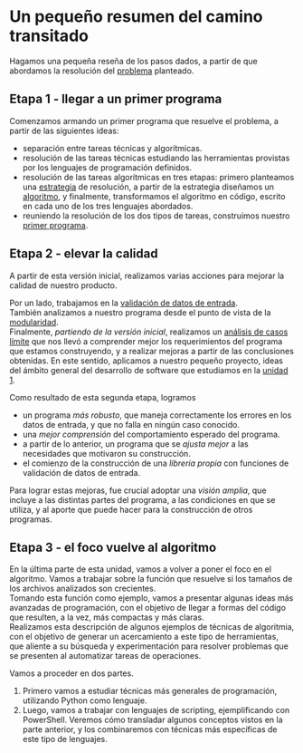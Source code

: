 # Un pequeño resumen del camino transitado

Hagamos una pequeña reseña de los pasos dados, a partir de que abordamos la resolución del [problema](../desafio-enunciado.md) planteado.


## Etapa 1 - llegar a un primer programa
Comenzamos armando un primer programa que resuelve el problema, a partir de las siguientes ideas:
- separación entre tareas técnicas y algorítmicas.
- resolución de las tareas técnicas estudiando las herramientas provistas por los lenguajes de programación definidos.
- resolución de las tareas algorítmicas en tres etapas: primero planteamos una [estrategia](../resolvamos/estrategia.md) de resolución, a partir de la estrategia diseñamos un [algoritmo](../resolvamos/algoritmo.md), y finalmente, transformamos el algoritmo en código, escrito en cada uno de los tres lenguajes abordados.
- reuniendo la resolución de los dos tipos de tareas, construimos nuestro [primer programa](../resolvamos/primer-programa.md).


## Etapa 2 - elevar la calidad
A partir de esta versión inicial, realizamos varias acciones para mejorar la calidad de nuestro producto. 

Por un lado, trabajamos en la [validación de datos de entrada](./validacion-datos-entrada.md).  
También analizamos a nuestro programa desde el punto de vista de la [modularidad](../resolvamos/modularidad-primeras-ideas.md).  
Finalmente, _partiendo de la versión inicial_, realizamos un [análisis de casos límite](./casos-limite.md) que nos llevó a comprender mejor los requerimientos del programa que estamos construyendo, y a realizar mejoras a partir de las conclusiones obtenidas. En este sentido, aplicamos a nuestro pequeño proyecto, ideas del ámbito general del desarrollo de software que estudiamos en la [unidad 1](../../programacion-a-desarrollo/programacion-a-desarrollo.index.md).

Como resultado de esta segunda etapa, logramos
- un programa _más robusto_, que maneja correctamente los errores en los datos de entrada, y que no falla en ningún caso conocido.
- una _mejor comprensión_ del comportamiento esperado del programa.
- a partir de lo anterior, un programa que se _ajusta mejor_ a las necesidades que motivaron su construcción.
- el comienzo de la construcción de una _librería propia_ con funciones de validación de datos de entrada.

Para lograr estas mejoras, fue crucial adoptar una _visión amplia_, que incluye a las distintas partes del programa, a las condiciones en que se utiliza, y al aporte que puede hacer para la construcción de otros programas.


## Etapa 3 - el foco vuelve al algoritmo
En la última parte de esta unidad, vamos a volver a poner el foco en el algoritmo. Vamos a trabajar sobre la función que resuelve si los tamaños de los archivos analizados son crecientes.  
Tomando esta función como ejemplo, vamos a presentar algunas ideas más avanzadas de programación, con el objetivo de llegar a formas del código que resulten, a la vez, más compactas y más claras.  
Realizamos esta descripción de algunos ejemplos de técnicas de algoritmia, con el objetivo de generar un acercamiento a este tipo de herramientas, que aliente a su búsqueda y experimentación para resolver problemas que se presenten al automatizar tareas de operaciones. 

Vamos a proceder en dos partes.
1. Primero vamos a estudiar técnicas más generales de programación, utilizando Python como lenguaje.
1. Luego, vamos a trabajar con lenguajes de scripting, ejemplificando con PowerShell. Veremos cómo transladar algunos conceptos vistos en la parte anterior, y los combinaremos con técnicas más específicas de este tipo de lenguajes.




